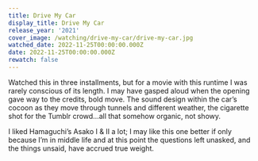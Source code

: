 ```yaml
---
title: Drive My Car
display_title: Drive My Car
release_year: '2021'
cover_image: /watching/drive-my-car/drive-my-car.jpg
watched_date: 2022-11-25T00:00:00.000Z
date: 2022-11-25T00:00:00.000Z
rewatch: false
---
```

Watched this in three installments, but for a movie with this runtime I was rarely conscious of its length. I may have gasped aloud when the opening gave way to the credits, bold move. The sound design within the car’s cocoon as they move through tunnels and different weather, the cigarette shot for the Tumblr crowd…all that somehow organic, not showy. 

I liked Hamaguchi’s Asako I & II a lot; I may like this one better if only because I’m in middle life and at this point the questions left unasked, and the things unsaid, have accrued true weight.
